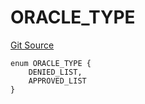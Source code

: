# ORACLE_TYPE
[Git Source](https://github.com/thrackle-io/tron/blob/826eee0e9167e4ceebe5bb3df2058b377df8b6bc/src/protocol/economic/ruleProcessor/RuleCodeData.sol)


```solidity
enum ORACLE_TYPE {
    DENIED_LIST,
    APPROVED_LIST
}
```

